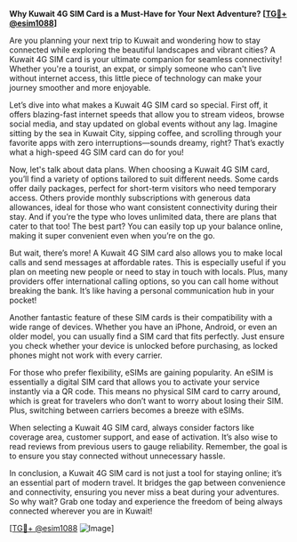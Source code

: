 **Why Kuwait 4G SIM Card is a Must-Have for Your Next Adventure? [[TG💪+ @esim1088](https://t.me/s/esim1088)]**

Are you planning your next trip to Kuwait and wondering how to stay connected while exploring the beautiful landscapes and vibrant cities? A Kuwait 4G SIM card is your ultimate companion for seamless connectivity! Whether you're a tourist, an expat, or simply someone who can't live without internet access, this little piece of technology can make your journey smoother and more enjoyable.

Let’s dive into what makes a Kuwait 4G SIM card so special. First off, it offers blazing-fast internet speeds that allow you to stream videos, browse social media, and stay updated on global events without any lag. Imagine sitting by the sea in Kuwait City, sipping coffee, and scrolling through your favorite apps with zero interruptions—sounds dreamy, right? That’s exactly what a high-speed 4G SIM card can do for you!

Now, let's talk about data plans. When choosing a Kuwait 4G SIM card, you’ll find a variety of options tailored to suit different needs. Some cards offer daily packages, perfect for short-term visitors who need temporary access. Others provide monthly subscriptions with generous data allowances, ideal for those who want consistent connectivity during their stay. And if you’re the type who loves unlimited data, there are plans that cater to that too! The best part? You can easily top up your balance online, making it super convenient even when you’re on the go.

But wait, there’s more! A Kuwait 4G SIM card also allows you to make local calls and send messages at affordable rates. This is especially useful if you plan on meeting new people or need to stay in touch with locals. Plus, many providers offer international calling options, so you can call home without breaking the bank. It’s like having a personal communication hub in your pocket!

Another fantastic feature of these SIM cards is their compatibility with a wide range of devices. Whether you have an iPhone, Android, or even an older model, you can usually find a SIM card that fits perfectly. Just ensure you check whether your device is unlocked before purchasing, as locked phones might not work with every carrier.

For those who prefer flexibility, eSIMs are gaining popularity. An eSIM is essentially a digital SIM card that allows you to activate your service instantly via a QR code. This means no physical SIM card to carry around, which is great for travelers who don’t want to worry about losing their SIM. Plus, switching between carriers becomes a breeze with eSIMs.

When selecting a Kuwait 4G SIM card, always consider factors like coverage area, customer support, and ease of activation. It’s also wise to read reviews from previous users to gauge reliability. Remember, the goal is to ensure you stay connected without unnecessary hassle.

In conclusion, a Kuwait 4G SIM card is not just a tool for staying online; it’s an essential part of modern travel. It bridges the gap between convenience and connectivity, ensuring you never miss a beat during your adventures. So why wait? Grab one today and experience the freedom of being always connected wherever you are in Kuwait! 

[[TG💪+ @esim1088](https://t.me/s/esim1088) ![Image](https://i.postimg.cc/Y0z9fWf4/image.png)]